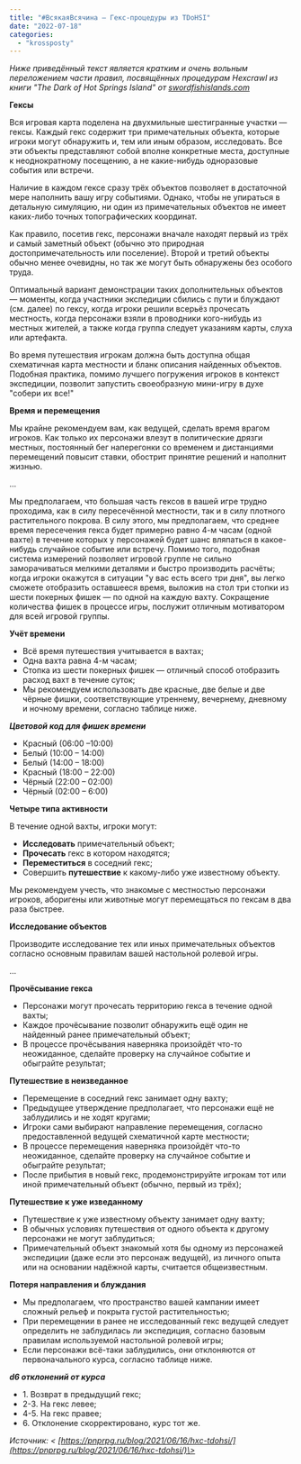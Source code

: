 ```yaml
---
title: "#ВсякаяВсячина — Гекс-процедуры из TDoHSI"
date: "2022-07-18"
categories: 
  - "krossposty"
---
```


_Ниже приведённый текст является кратким и очень вольным переложением части правил, посвящённых процедурам Hexcrawl из книги "The Dark of Hot Springs Island" от [swordfishislands.com](http://swordfishislands.com/)_

**Гексы**

Вся игровая карта поделена на двухмильные шестигранные участки — гексы. Каждый гекс содержит три примечательных объекта, которые игроки могут обнаружить и, тем или иным образом, исследовать. Все эти объекты представляют собой вполне конкретные места, доступные к неоднократному посещению, а не какие-нибудь одноразовые события или встречи.

Наличие в каждом гексе сразу трёх объектов позволяет в достаточной мере наполнить вашу игру событиями. Однако, чтобы не упираться в детальную симуляцию, ни один из примечательных объектов не имеет каких-либо точных топографических координат.

Как правило, посетив гекс, персонажи вначале находят первый из трёх и самый заметный объект (обычно это природная достопримечательность или поселение). Второй и третий объекты обычно менее очевидны, но так же могут быть обнаружены без особого труда.

Оптимальный вариант демонстрации таких дополнительных объектов — моменты, когда участники экспедиции сбились с пути и блуждают (см. далее) по гексу, когда игроки решили всерьёз прочесать местность, когда персонажи взяли в проводники кого-нибудь из местных жителей, а также когда группа следует указаниям карты, слуха или артефакта.

Во время путешествия игрокам должна быть доступна общая схематичная карта местности и бланк описания найденных объектов. Подобная практика, помимо лучшего погружения игроков в контекст экспедиции, позволит запустить своеобразную мини-игру в духе "собери их все!"

**Время и перемещения**

Мы крайне рекомендуем вам, как ведущей, сделать время врагом игроков. Как только их персонажи влезут в политические дрязги местных, постоянный бег наперегонки со временем и дистанциями перемещений повысит ставки, обострит принятие решений и наполнит жизнью.

…

Мы предполагаем, что большая часть гексов в вашей игре трудно проходима, как в силу пересечённой местности, так и в силу плотного растительного покрова. В силу этого, мы предполагаем, что среднее время пересечения гекса будет примерно равно 4-м часам (одной вахте) в течение которых у персонажей будет шанс вляпаться в какое-нибудь случайное событие или встречу. Помимо того, подобная система измерений позволяет игровой группе не сильно заморачиваться мелкими деталями и быстро производить расчёты; когда игроки окажутся в ситуации "у вас есть всего три дня", вы легко сможете отобразить оставшееся время, выложив на стол три стопки из шести покерных фишек — по одной на каждую вахту. Сокращение количества фишек в процессе игры, послужит отличным мотиватором для всей игровой группы.

**Учёт времени**

- Всё время путешествия учитывается в вахтах;
- Одна вахта равна 4-м часам;
- Стопка из шести покерных фишек — отличный способ отобразить расход вахт в течение суток;
- Мы рекомендуем использовать две красные, две белые и две чёрные фишки, соответствующие утреннему, вечернему, дневному и ночному времени, согласно таблице ниже.

**_Цветовой код для фишек времени_**

- Красный (06:00 –10:00)
- Белый (10:00 – 14:00)
- Белый (14:00 – 18:00)
- Красный (18:00 – 22:00)
- Чёрный (22:00 – 02:00)
- Чёрный (02:00 – 6:00)

**Четыре типа активности**

В течение одной вахты, игроки могут:

- **Исследовать** примечательный объект;
- **Прочесать** гекс в котором находятся;
- **Переместиться** в соседний гекс;
- Совершить **путешествие** к какому-либо уже известному объекту.

Мы рекомендуем учесть, что знакомые с местностью персонажи игроков, аборигены или животные могут перемещаться по гексам в два раза быстрее.

**Исследование объектов**

Производите исследование тех или иных примечательных объектов согласно основным правилам вашей настольной ролевой игры.

…

**Прочёсывание гекса**

- Персонажи могут прочесать территорию гекса в течение одной вахты;
- Каждое прочёсывание позволит обнаружить ещё один не найденный ранее примечательный объект;
- В процессе прочёсывания наверняка произойдёт что-то неожиданное, сделайте проверку на случайное событие и обыграйте результат;

**Путешествие в неизведанное**

- Перемещение в соседний гекс занимает одну вахту;
- Предыдущее утверждение предполагает, что персонажи ещё не заблудились и не ходят кругами;
- Игроки сами выбирают направление перемещения, согласно предоставленной ведущей схематичной карте местности;
- В процессе перемещения наверняка произойдёт что-то неожиданное, сделайте проверку на случайное событие и обыграйте результат;
- После прибытия в новый гекс, продемонстрируйте игрокам тот или иной примечательный объект (обычно, первый из трёх);

**Путешествие к уже изведанному**

- Путешествие к уже известному объекту занимает одну вахту;
- В обычных условиях путешествия от одного объекта к другому персонажи не могут заблудиться;
- Примечательный объект знакомый хотя бы одному из персонажей экспедиции (даже если это персонаж ведущей), из личного опыта или на основании надёжной карты, считается общеизвестным.

**Потеря направления и блуждания**

- Мы предполагаем, что пространство вашей кампании имеет сложный рельеф и покрыта густой растительностью;
- При перемещении в ранее не исследованный гекс ведущей следует определить не заблудилась ли экспедиция, согласно базовым правилам используемой настольной ролевой игры;
- Если персонажи всё-таки заблудились, они отклоняются от первоначального курса, согласно таблице ниже.

**_d6 отклонений от курса_**

- 1\. Возврат в предыдущий гекс;
- 2-3. На гекс левее;
- 4-5. На гекс правее;
- 6\. Отклонение скорректировано, курс тот же.

_Источник: < [https://pnprpg.ru/blog/2021/06/16/hxc-tdohsi/](https://pnprpg.ru/blog/2021/06/16/hxc-tdohsi/)\>_
